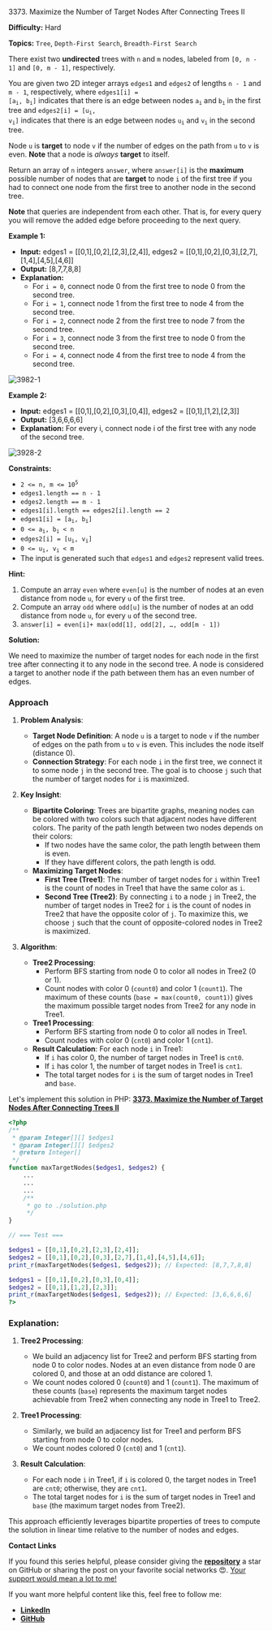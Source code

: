 3373\. Maximize the Number of Target Nodes After Connecting Trees II

**Difficulty:** Hard

**Topics:** `Tree`, `Depth-First Search`, `Breadth-First Search`

There exist two **undirected** trees with `n` and `m` nodes, labeled from `[0, n - 1]` and `[0, m - 1]`, respectively.

You are given two 2D integer arrays `edges1` and `edges2` of lengths `n - 1` and `m - 1`, respectively, where <code>edges1[i] = [a<sub>i</sub>, b<sub>i</sub>]</code> indicates that there is an edge between nodes <code>a<sub>i</sub></code> and <code>b<sub>i</sub></code> in the first tree and <code>edges2[i] = [u<sub>i</sub>, v<sub>i</sub>]</code> indicates that there is an edge between nodes <code>u<sub>i</sub></code> and <code>v<sub>i</sub></code> in the second tree.

Node `u` is **target** to node `v` if the number of edges on the path from `u` to `v` is even. **Note** that a node is _always_ **target** to itself.

Return an array of `n` integers `answer`, where `answer[i]` is the **maximum** possible number of nodes that are **target** to node `i` of the first tree if you had to connect one node from the first tree to another node in the second tree.

**Note** that queries are independent from each other. That is, for every query you will remove the added edge before proceeding to the next query.

**Example 1:**

- **Input:** edges1 = [[0,1],[0,2],[2,3],[2,4]], edges2 = [[0,1],[0,2],[0,3],[2,7],[1,4],[4,5],[4,6]]
- **Output:** [8,7,7,8,8]
- **Explanation:**
  - For `i = 0`, connect node 0 from the first tree to node 0 from the second tree.
  - For `i = 1`, connect node 1 from the first tree to node 4 from the second tree.
  - For `i = 2`, connect node 2 from the first tree to node 7 from the second tree.
  - For `i = 3`, connect node 3 from the first tree to node 0 from the second tree.
  - For `i = 4`, connect node 4 from the first tree to node 4 from the second tree.

![3982-1](https://assets.leetcode.com/uploads/2024/09/24/3982-1.png)


**Example 2:**

- **Input:** edges1 = [[0,1],[0,2],[0,3],[0,4]], edges2 = [[0,1],[1,2],[2,3]]
- **Output:** [3,6,6,6,6]
- **Explanation:** For every i, connect node i of the first tree with any node of the second tree.

![3928-2](https://assets.leetcode.com/uploads/2024/09/24/3928-2.png)



**Constraints:**

- <code>2 <= n, m <= 10<sup>5</sup></code>
- `edges1.length == n - 1`
- `edges2.length == m - 1`
- `edges1[i].length == edges2[i].length == 2`
- <code>edges1[i] = [a<sub>i</sub>, b<sub>i</sub>]</code>
- <code>0 <= a<sub>i</sub>, b<sub>i</sub> < n</code>
- <code>edges2[i] = [u<sub>i</sub>, v<sub>i</sub>]</code>
- <code>0 <= u<sub>i</sub>, v<sub>i</sub> < m</code>
- The input is generated such that `edges1` and `edges2` represent valid trees.



**Hint:**
1. Compute an array `even` where `even[u]` is the number of nodes at an even distance from node `u`, for every `u` of the first tree.
2. Compute an array `odd` where `odd[u]` is the number of nodes at an odd distance from node `u`, for every `u` of the second tree.
3. `answer[i] = even[i]+ max(odd[1], odd[2], …, odd[m - 1])`



**Solution:**

We need to maximize the number of target nodes for each node in the first tree after connecting it to any node in the second tree. A node is considered a target to another node if the path between them has an even number of edges.

### Approach
1. **Problem Analysis**:
    - **Target Node Definition**: A node `u` is a target to node `v` if the number of edges on the path from `u` to `v` is even. This includes the node itself (distance 0).
    - **Connection Strategy**: For each node `i` in the first tree, we connect it to some node `j` in the second tree. The goal is to choose `j` such that the number of target nodes for `i` is maximized.

2. **Key Insight**:
    - **Bipartite Coloring**: Trees are bipartite graphs, meaning nodes can be colored with two colors such that adjacent nodes have different colors. The parity of the path length between two nodes depends on their colors:
        - If two nodes have the same color, the path length between them is even.
        - If they have different colors, the path length is odd.
    - **Maximizing Target Nodes**:
        - **First Tree (Tree1)**: The number of target nodes for `i` within Tree1 is the count of nodes in Tree1 that have the same color as `i`.
        - **Second Tree (Tree2)**: By connecting `i` to a node `j` in Tree2, the number of target nodes in Tree2 for `i` is the count of nodes in Tree2 that have the opposite color of `j`. To maximize this, we choose `j` such that the count of opposite-colored nodes in Tree2 is maximized.

3. **Algorithm**:
    - **Tree2 Processing**:
        - Perform BFS starting from node 0 to color all nodes in Tree2 (0 or 1).
        - Count nodes with color 0 (`count0`) and color 1 (`count1`). The maximum of these counts (`base = max(count0, count1)`) gives the maximum possible target nodes from Tree2 for any node in Tree1.
    - **Tree1 Processing**:
        - Perform BFS starting from node 0 to color all nodes in Tree1.
        - Count nodes with color 0 (`cnt0`) and color 1 (`cnt1`).
    - **Result Calculation**: For each node `i` in Tree1:
        - If `i` has color 0, the number of target nodes in Tree1 is `cnt0`.
        - If `i` has color 1, the number of target nodes in Tree1 is `cnt1`.
        - The total target nodes for `i` is the sum of target nodes in Tree1 and `base`.

Let's implement this solution in PHP: **[3373. Maximize the Number of Target Nodes After Connecting Trees II](https://github.com/mah-shamim/leet-code-in-php/tree/main/algorithms/003373-maximize-the-number-of-target-nodes-after-connecting-trees-ii/solution.php)**

```php
<?php
/**
 * @param Integer[][] $edges1
 * @param Integer[][] $edges2
 * @return Integer[]
 */
function maxTargetNodes($edges1, $edges2) {
    ...
    ...
    ...
    /**
     * go to ./solution.php
     */
}

// === Test ===

$edges1 = [[0,1],[0,2],[2,3],[2,4]];
$edges2 = [[0,1],[0,2],[0,3],[2,7],[1,4],[4,5],[4,6]];
print_r(maxTargetNodes($edges1, $edges2)); // Expected: [8,7,7,8,8]

$edges1 = [[0,1],[0,2],[0,3],[0,4]];
$edges2 = [[0,1],[1,2],[2,3]];
print_r(maxTargetNodes($edges1, $edges2)); // Expected: [3,6,6,6,6]
?>
```

### Explanation:

1. **Tree2 Processing**:
    - We build an adjacency list for Tree2 and perform BFS starting from node 0 to color nodes. Nodes at an even distance from node 0 are colored 0, and those at an odd distance are colored 1.
    - We count nodes colored 0 (`count0`) and 1 (`count1`). The maximum of these counts (`base`) represents the maximum target nodes achievable from Tree2 when connecting any node in Tree1 to Tree2.

2. **Tree1 Processing**:
    - Similarly, we build an adjacency list for Tree1 and perform BFS starting from node 0 to color nodes.
    - We count nodes colored 0 (`cnt0`) and 1 (`cnt1`).

3. **Result Calculation**:
    - For each node `i` in Tree1, if `i` is colored 0, the target nodes in Tree1 are `cnt0`; otherwise, they are `cnt1`.
    - The total target nodes for `i` is the sum of target nodes in Tree1 and `base` (the maximum target nodes from Tree2).

This approach efficiently leverages bipartite properties of trees to compute the solution in linear time relative to the number of nodes and edges.

**Contact Links**

If you found this series helpful, please consider giving the **[repository](https://github.com/mah-shamim/leet-code-in-php)** a star on GitHub or sharing the post on your favorite social networks 😍. [Your support would mean a lot to me!](https://isolatedcompliments.com/v09uayg6h?key=a647d02f1aafcddaf10536d7cd00bd7c)

If you want more helpful content like this, feel free to follow me:

- **[LinkedIn](https://www.linkedin.com/in/arifulhaque/)**
- **[GitHub](https://github.com/mah-shamim)**